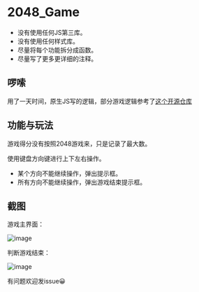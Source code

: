 # 2048_Game

- 没有使用任何JS第三库。
- 没有使用任何样式库。
- 尽量将每个功能拆分成函数。
- 尽量写了更多更详细的注释。

## 啰嗦

用了一天时间，原生JS写的逻辑，部分游戏逻辑参考了[这个开源仓库](https://github.com/nnngu/js_game_2048)

## 功能与玩法

游戏得分没有按照2048游戏来，只是记录了最大数。

使用键盘方向键进行上下左右操作。

- 某个方向不能继续操作，弹出提示框。
- 所有方向不能继续操作，弹出游戏结束提示框。


## 截图

游戏主界面：

![image](https://user-images.githubusercontent.com/16507329/129556603-42ced8f4-c462-4b1e-b490-5849c7ad56c7.png)

判断游戏结束：

![image](https://user-images.githubusercontent.com/16507329/129556654-b1b74e75-e7a7-44ba-8935-5f86933701e1.png)

有问题欢迎发issue😀
